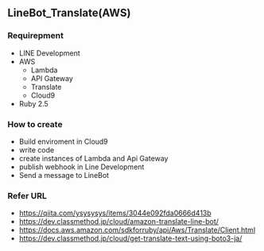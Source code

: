 ## LineBot_Translate(AWS)

### Requirepment 
- LINE Development
- AWS
    - Lambda
    - API Gateway
    - Translate
    - Cloud9
- Ruby 2.5

### How to create
- Build enviroment in Cloud9
- write code
- create instances of Lambda and Api Gateway
- publish webhook in Line Development
- Send a message to LineBot

### Refer URL
- https://qiita.com/ysysysys/items/3044e092fda0666d413b
- https://dev.classmethod.jp/cloud/amazon-translate-line-bot/
- https://docs.aws.amazon.com/sdkforruby/api/Aws/Translate/Client.html
- https://dev.classmethod.jp/cloud/get-translate-text-using-boto3-ja/
